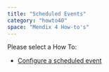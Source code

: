 ```yaml
---
title: "Scheduled Events"
category: "howto40"
space: "Mendix 4 How-to's"
---
```

Please select a How To:

*   [Configure a scheduled event](Configure+a+scheduled+event)